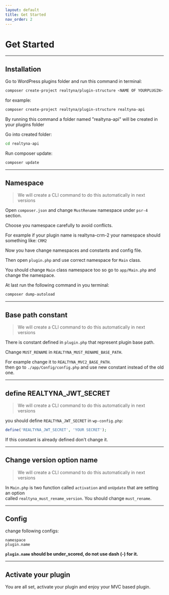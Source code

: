 ```yaml
---
layout: default
title: Get Started
nav_order: 2
---
```


# Get Started

---
## Installation

Go to WordPress plugins folder and run this command in terminal:
``` bash  
composer create-project realtyna/plugin-structure <NAME OF YOURPLUGIN>
```
for example:
```bash  
composer create-project realtyna/plugin-structure realtyna-api
```  

By running this command a folder named "realtyna-api" will be created in your plugins folder

Go into created folder:

```bash  
cd realtyna-api
```  

Run composer update:

```bash  
composer update
```
---  
## Namespace
>We will create a CLI command to do this automatically in next versions

Open ```composer.json``` and change ```MustRename``` namespace under ```psr-4``` section.

Choose you namespace carefully to avoid conflicts.

For example if your plugin name is realtyna-crm-2 your namespace should something like: ```CRM2```

Now you have change namespaces and constants and config file.

Then open ```plugin.php``` and use correct namespace for ```Main``` class.

You should change ```Main``` class namespace too so go to ```app/Main.php``` and change the namespace.

At last run the following command in you terminal:
```bash  
composer dump-autoload
```  
---  
## Base path constant
>We will create a CLI command to do this automatically in next versions

There is constant defined in ```plugin.php``` that represent plugin base path.

Change ```MUST_RENAME``` in ```REALTYNA_MUST_RENAME_BASE_PATH```.

For example change it to ```REALTYNA_MVC2_BASE_PATH```.  
then go to ```./app/Config/config.php``` and use new constant instead of the old one.
 
---  
## define REALTYNA_JWT_SECRET
>We will create a CLI command to do this automatically in next versions

you should define ```REALTYNA_JWT_SECRET``` in ```wp-config.php```:
```php  
define('REALTYNA_JWT_SECRET', 'YOUR SECRET');  
```  
If this constant is already defined don't change it.

---  
## Change version option name
>We will create a CLI command to do this automatically in next versions

In ```Main.php``` is two function called ```activation``` and ```onUpdate``` that are setting an option  
called ```realtyna_must_rename_version```. You should change ```must_rename```.

---
## Config 
change following configs:
```
namespace
plugin.name
```
**```plugin.name``` should be under_scored, do not use dash (-) for it.**

---  
## Activate your plugin
You are all set, activate your plugin and enjoy your MVC based plugin.